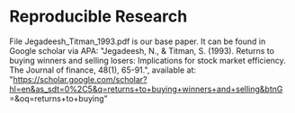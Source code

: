# Reproducible Research
File Jegadeesh_Titman_1993.pdf is our base paper.
It can be found in Google scholar via APA: "Jegadeesh, N., & Titman, S. (1993). Returns to buying winners and selling losers: Implications for stock market efficiency. The Journal of finance, 48(1), 65-91.", available at: "https://scholar.google.com/scholar?hl=en&as_sdt=0%2C5&q=returns+to+buying+winners+and+selling&btnG =&oq=returns+to+buying”
